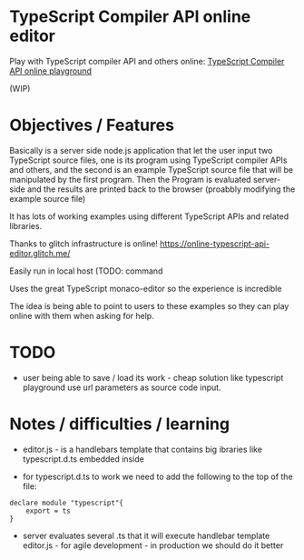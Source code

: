 # TypeScript Compiler API online editor

Play with TypeScript compiler API and others online: [TypeScript Compiler API online playground](https://online-typescript-api-editor.glitch.me/)

(WIP)

# Objectives / Features

Basically is a server side node.js application that let the user input two TypeScript source files, one is its program using TypeScript compiler APIs and others, and the second is an example TypeScript source file that will be manipulated by the first program. Then the Program is evaluated server-side and the results are printed back to the browser (proabbly modifying the example source file)

It has lots of working examples using different TypeScript APIs and related libraries. 

Thanks to glitch infrastructure is online! https://online-typescript-api-editor.glitch.me/

Easily run in local host (TODO: command

Uses the great TypeScript monaco-editor so the experience is incredible

The idea is being able to point to users to these examples so they can play online with them when asking for help. 


# TODO

 * user being able to save / load its work - cheap solution like typescript playground use url parameters as source code input. 



# Notes / difficulties / learning

 * editor.js - is a handlebars template that contains big ibraries like typescript.d.ts embedded inside
 
 * for typescript.d.ts to work we need to add the following to the top of the file:

```
declare module "typescript"{
    export = ts
}
```

 * server evaluates several .ts that it will execute handlebar template editor.js - for agile development - in production we should do it better